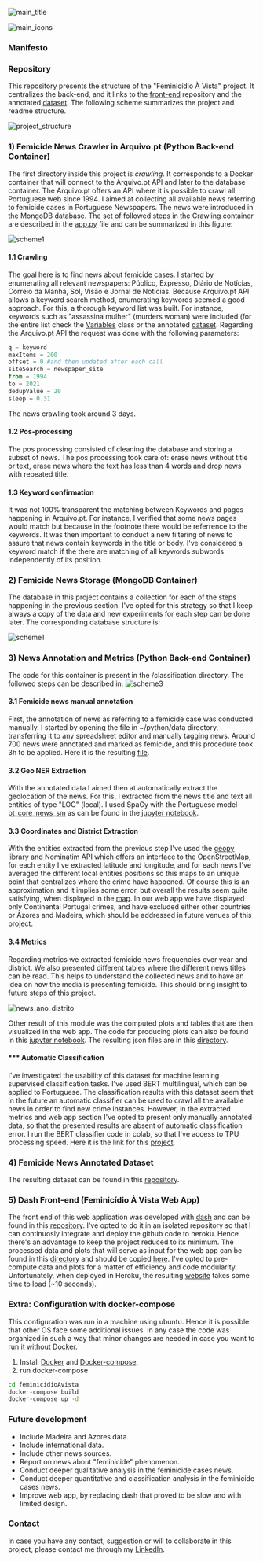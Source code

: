 ![main_title](https://github.com/paulafortuna/images/blob/main/main_title.png)

![main_icons](https://github.com/paulafortuna/images/blob/main/icons_2.jpg)

### Manifesto


### Repository
This repository presents the structure of the "Feminicídio À Vista" project. It centralizes the back-end, and it links to the [front-end](https://github.com/paulafortuna/feminicidioAvista_dash) repository and the annotated [dataset](https://github.com/paulafortuna/feminicidioAvista_dataset). The following scheme summarizes the project and readme structure.

![project_structure](https://github.com/paulafortuna/images/blob/main/feminicidio(4).jpg)

### 1) Femicide News Crawler in Arquivo.pt (Python Back-end Container)
The first directory inside this project is *crawling*. It corresponds to a Docker container that will connect to the Arquivo.pt API and later to the database container. The Arquivo.pt offers an API where it is possible to crawl all Portuguese web since 1994. I aimed at collecting all available news referring to femicide cases in Portuguese Newspapers. The news were introduced in the MongoDB database. The set of followed steps in the Crawling container are described in the 
[app.py](https://github.com/paulafortuna/feminicidioAvista/blob/main/crawling/app.py) file and can be summarized in this figure:


![scheme1](https://github.com/paulafortuna/images/blob/main/schema1.jpg)



#### 1.1 Crawling
The goal here is to find news about femicide cases. I started by enumerating all relevant newspapers: Público, Expresso, Diário de Notícias, Correio da Manhã, Sol, Visão e Jornal de Notícias. Because Arquivo.pt API allows a keyword search method, enumerating keywords seemed a good approach. For this, a thorough keyword list was built. For instance, keywords such as "assassina mulher" (murders woman) were included (for the entire list check the [Variables](https://github.com/paulafortuna/feminicidioAvista/blob/main/crawling/Variables.py) class or the annotated [dataset](https://github.com/paulafortuna/feminicidioAvista_dataset). Regarding the Arquivo.pt API the request was done with the following parameters:


```python
q = keyword
maxItems = 200
offset = 0 #and then updated after each call
siteSearch = newspaper_site
from = 1994
to = 2021
dedupValue = 20
sleep = 0.31
```

The news crawling took around 3 days.

#### 1.2 Pos-processing
The pos processing consisted of cleaning the database and storing a subset of news. The pos processing took care of: erase news without title or text, erase news where the text has less than 4 words and drop news with repeated title.

#### 1.3 Keyword confirmation
It was not 100% transparent the matching between Keywords and pages happening in Arquivo.pt. For instance, I verified that some news pages would match but because in the footnote there would be referrence to the keywords. It was then important to conduct a new filtering of news to assure that news contain keywords in the title or body. I've considered a keyword match if the there are matching of all keywords subwords independently of its position.

### 2) Femicide News Storage (MongoDB  Container)
The database in this project contains a collection for each of the steps happening in the previous section. I've opted for this strategy so that I keep always a copy of the data and new experiments for each step can be done later. The corresponding database structure is:

![scheme1](https://github.com/paulafortuna/images/blob/main/schema2.jpg)

### 3) News Annotation and Metrics (Python Back-end Container)

The code for this container is present in the /classification directory. The followed steps can be described in:
![scheme3](https://github.com/paulafortuna/images/blob/main/scheme_3.jpg)

#### 3.1 Femicide news manual annotation
First, the annotation of news as referring to a femicide case was conducted manually. I started by opening the file in ~/python/data directory, transferring it to any spreadsheet editor and manually tagging news. Around 700 news were annotated and marked as femicide, and this procedure took 3h to be applied. Here it is the resulting [file](https://github.com/paulafortuna/feminicidioAvista/blob/main/classification/data/classified_news.tsv). 

#### 3.2 Geo NER Extraction
With the annotated data I aimed then at automatically extract the geolocation of the news. For this, I extracted from the news title and text all entities of type "LOC" (local). I used SpaCy with the Portuguese model  [pt_core_news_sm](https://spacy.io/models/pt) as can be found in the [jupyter notebook](https://github.com/paulafortuna/feminicidioAvista/blob/main/classification/statistics_plot_computation.ipynb). 

#### 3.3 Coordinates and District Extraction
With the entities extracted from the previous step I've used the [geopy library](https://geopy.readthedocs.io/en/stable/) and Nominatim API which offers an interface to the OpenStreetMap, for each entity I've extracted latitude and longitude, and for each news I've averaged the different local entities positions so this maps to an unique point that centralizes where the crime have happened. Of course this is an approximation and it implies some error, but overall the results seem quite satisfying, when displayed in the [map](https://feminicidioavista.herokuapp.com/). In our web app we have displayed only Continental Portugal crimes, and have excluded either other countries or Azores and Madeira, which should be addressed in future venues of this project.

#### 3.4 Metrics
Regarding metrics we extracted femicide news frequencies over year and district. We also presented different tables where the different news titles can be read. This helps to understand the collected news and to have an idea on how the media is presenting femicide. This should bring insight to future steps of this project.

![news_ano_distrito](https://github.com/paulafortuna/images/blob/main/ano_distrito.svg)

Other result of this module was the computed plots and tables that are then visualized in the web app. The code for producing plots can also be found in this [jupyter notebook](https://github.com/paulafortuna/feminicidioAvista/blob/main/classification/statistics_plot_computation.ipynb). The resulting json files are in this [directory](https://github.com/paulafortuna/feminicidioAvista/tree/main/classification/data_to_visualize).

#### *** Automatic Classification
I've investigated the usability of this dataset for machine learning supervised classification tasks. I've used BERT multilingual, which can be applied to Portuguese. The classification results with this dataset seem that in the future an automatic classifier can be used to crawl all the available news in order to find new crime instances. However, in the extracted metrics and web app section I've opted to present only manually annotated data, so that the presented results are absent of automatic classification error. I run the BERT classifier code in colab, so that I've access to TPU processing speed. Here it is the link for this [project](https://colab.research.google.com/drive/1PwI75NtL-OIJ46tbrcDcyOVWwdvAbYUD?usp=sharing).  

### 4) Femicide News Annotated Dataset
The resulting dataset can be found in this [repository](https://github.com/paulafortuna/feminicidioAvista_dataset). 

### 5) Dash Front-end (Feminicídio À Vista Web App)
The front end of this web application was developed with [dash](https://dash.plotly.com/) and can be found in this [repository](https://github.com/paulafortuna/feminicidioAvista_dash). I've opted to do it in an isolated repository so that I can continuosly integrate and deploy the github code to heroku. Hence there's an advantage to keep the project reduced to its minimum. The processed data and plots that will serve as input for the web app can be found in this [directory](https://github.com/paulafortuna/feminicidioAvista/tree/main/classification/data_to_visualize) and should be copied [here](https://github.com/paulafortuna/feminicidioAvista_dash/tree/main/data_to_visualize). I've opted to pre-compute data and plots for a matter of efficiency and code modularity. Unfortunately, when deployed in Heroku, the resulting [website](https://feminicidioavista.herokuapp.com/) takes some time to load (~10 seconds).

### Extra: Configuration with docker-compose
This configuration was run in a machine using ubuntu. Hence it is possible that other OS face some additional issues. In any case the code was organized in such a way that minor changes are needed in case you want to run it without Docker.

1) Install [Docker](https://www.digitalocean.com/community/tutorials/how-to-install-and-use-docker-on-ubuntu-20-04) and [Docker-compose](https://docs.docker.com/compose/install/).
2) run docker-compose

```bash
cd feminicidioAvista
docker-compose build
docker-compose up -d
```

### Future development

- Include Madeira and Azores data.
- Include international data.
- Include other news sources.
- Report on news about "feminicide" phenomenon.
- Conduct deeper qualitative analysis in the feminicide cases news.
- Conduct deeper quantitative and classification analysis in the feminicide cases news.
- Improve web app, by replacing dash that proved to be slow and with limited design.

### Contact

In case you have any contact, suggestion or will to collaborate in this project, please contact me through my [LinkedIn](
https://pt.linkedin.com/in/paula-fortuna-a6b75a7a).

